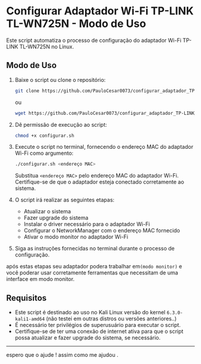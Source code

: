 # Configurar Adaptador Wi-Fi TP-LINK TL-WN725N - Modo de Uso

Este script automatiza o processo de configuração do adaptador Wi-Fi TP-LINK TL-WN725N no Linux.

## Modo de Uso

1. Baixe o script ou clone o repositório:

   ```bash
   git clone https://github.com/PauloCesar0073/configurar_adaptador_TP-LINK_TL-WN725N
   ```

   ou

   ```bash
   wget https://github.com/PauloCesar0073/configurar_adaptador_TP-LINK_TL-WN725N/blob/main/configurar.sh
   ```

2. Dê permissão de execução ao script:

   ```bash
   chmod +x configurar.sh
   ```

3. Execute o script no terminal, fornecendo o endereço MAC do adaptador Wi-Fi como argumento:

   ```bash
   ./configurar.sh <endereço MAC>
   ```

   Substitua `<endereço MAC>` pelo endereço MAC do adaptador Wi-Fi. Certifique-se de que o adaptador esteja conectado corretamente ao sistema.

4. O script irá realizar as seguintes etapas:

   - Atualizar o sistema
   - Fazer upgrade do sistema
   - Instalar o driver necessário para o adaptador Wi-Fi
   - Configurar o NetworkManager com o endereço MAC fornecido
   - Ativar o modo monitor no adaptador Wi-Fi

5. Siga as instruções fornecidas no terminal durante o processo de configuração.



após estas etapas seu adaptador podera trabalhar em`(modo monitor)` e você poderar usar corretamente ferramentas que necessitam de uma interface em modo monitor.

## Requisitos

- Este script é destinado ao uso no Kali Linux versão do kernel `6.3.0-kali1-amd64`
(não testei em outras distros ou versões anteriores..)
- É necessário ter privilégios de superusuário para executar o script.
- Certifique-se de ter uma conexão de internet ativa para que o script possa atualizar e fazer upgrade do sistema, se necessário.


<hr>
espero que o ajude ! assim como me ajudou .
